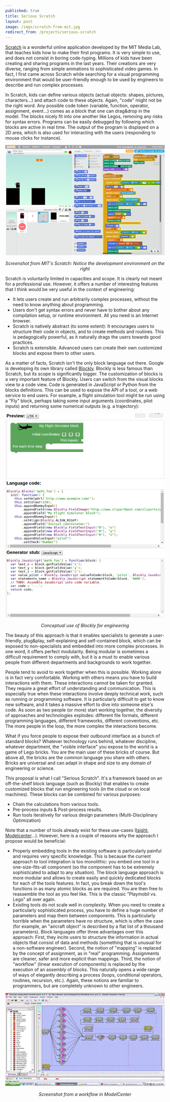 ```yaml
---
published: true
title: Serious Scratch
layout: post
image: /imgs/scratch-from-mit.jpg
redirect_from: /projects/serious-scratch
---
```

[Scratch](https://scratch.mit.edu/) is a wonderful online application developed by the MIT Media Lab, that teaches kids how to make their first programs. It is very simple to use, and does not consist in boring code-typing. Millions of kids have been creating and sharing programs in the last years. Their creations are very diverse, ranging from simple animations to sophisticated video games. In fact, I first came across Scratch while searching for a visual programming environment that would be user-friendly enough to be used by engineers to describe and run complex processes.

In Scratch, kids can define various objects (actual objects: shapes, pictures, characters...) and attach code to these objects. Again, "code" might not be the right word. Any possible code token (variable, function, operator, assignment, event...) comes as a block that one can drag&drop in the model. The blocks nicely fit into one another like Legos, removing any risks for syntax errors. Programs can be easily debugged by following which blocks are active in real time. The output of the program is displayed on a 2D area, which is also used for interacting with the users (responding to mouse clicks for instance).

<div style="text-align:center;">
<img src="/imgs/scratch_screenshot.png" alt="Scratch Program" style="width: auto;max-width: 100%;">
<p><i>Screenshot from MIT's Scratch: Notice the development environment on the right</i></p>
</div>

Scratch is voluntarily limited in capacities and scope. It is clearly not meant for a professional use. However, it offers a number of interesting features that I think would be very useful in the context of engineering:

- It lets users create and run arbitrarily complex processes, without the need to know anything about programming.
- Users don't get syntax errors and never have to bother about any compilation setup, or runtime environment. All you need is an Internet browser.
- Scratch is natively abstract (to some extent): It encourages users to structure their code in objects, and to create methods and routines. This is pedagogically powerful, as it naturally drags the users towards good practices.
- Scratch is extensible. Advanced users can create their own customized blocks and expose them to other users.

As a matter of facts, Scratch isn't the only block language out there. Google is developing its own library called [Blockly](https://developers.google.com/blockly/). Blockly is less famous than Scratch, but its scope is significantly bigger. The customization of blocks is a very important feature of Blockly. Users can switch from the visual blocks view to a code view. Code is generated in JavaScript or Python from the blocks definitions. This can be used to expose the API of a tool, or a web service to end users. For example, a flight simulation tool might be run using a "Fly" block, perhaps taking some input arguments (coordinates, pilot inputs) and returning some numerical outputs (e.g. a trajectory):

<div style="text-align:center;">
<img src="/imgs/blockly_code.png" alt="Blockly workflow" style="width: auto;max-width: 100%;">
<p><i>Conceptual use of Blockly for engineering</i></p>
</div>

The beauty of this approach is that it enables specialists to generate a user-friendly, plug&play, self-explaining and self-contained block, which can be exposed to non-specialists and embedded into more complex processes. In one word, it offers perfect modularity. Being modular is sometimes a difficult requirement to comply with, but it is a must to enable various people from different departments and backgrounds to work together.

People tend to avoid to work together when this is possible. Working alone is in fact very comfortable. Working with others means you have to build interactions with them. These interactions cannot be taken for granted. They require a great effort of understanding and communication. This is especially true when these interactions involve deeply technical work, such as running or programming software. It is particularly difficult to get to know new software, and it takes a massive effort to dive into someone else's code. As soon as two people (or more) start working together, the diversity of approaches and technologies explodes:  different file formats, different programming languages, different frameworks, different conventions, etc. The more people in the loop, the more complex the interactions become.

What if you force people to expose their outbound interface as a bunch of standard blocks? Whatever technology runs behind, whatever discipline, whatever department, the "visible interface" you expose to the world is a game of Lego bricks. You are the main user of these bricks of course. But above all, the bricks are the common language you share with others. Bricks are universal and can adapt in shape and size to any domain of engineering or science.

This proposal is what I call "Serious Scratch". It's a framework based on an off-the-shelf block language (such as Blockly) that enables to create customized blocks that run engineering tools (in the cloud or on local machines). These blocks can be combined for various purposes:

- Chain the calculations from various tools.
- Pre-process inputs & Post-process results.
- Run tools iteratively for various design parameters (Multi-Disciplinary Optimization)

Note that a number of tools already exist for these use-cases ([Isight](http://www.3ds.com/products-services/simulia/products/isight-simulia-execution-engine/), [Modelcenter](http://www.phoenix-int.com/software/phx-modelcenter.php)...). However, here is a couple of reasons why the approach I propose would be beneficial:

- Properly embedding tools in the existing software is particularly painful and requires very specific knowledge. This is because the current approach to tool integration is too monolithic: you embed one tool in a one-size-fits-all component (so the component has to be extremely sophisticated to adapt to any situation). The block language approach is more modular and allows to create easily and quickly dedicated blocks for each of the tools features. In fact, you break down the tool's functions in as many atomic blocks as are required. You are then free to reassemble the tool as you feel like. This is the classic "Playmobil vs. Lego" all over again.
- Existing tools do not scale well in complexity. When you need to create a particularly sophisticated process, you have to define a huge number of parameters and map them between components. This is particularly horrible when the parameters have no structure, which is often the case (for example, an "aircraft object" is described by a flat list of a thousand parameters). Block languages offer three advantages over this approach: First, they incite users to structure the information in actual objects that consist of data and methods (something that is unusual for a non-software engineer). Second, the notion of "mapping" is replaced by the concept of assignment, as in "real" programming. Assignments are cleaner, safer and more explicit than mappings. Third, the notion of "workflow" (linear execution of components) is replaced by the execution of an assembly of blocks. This naturally opens a wide range of ways of elegantly describing a process (loops, conditional operators, routines, recursion, etc.). Again, these notions are familiar to programmers, but are completely unknown to other engineers.

<div style="text-align:center;">
<img src="/imgs/modelcenter.gif" alt="Modelcenter workflow" style="width: auto;max-width: 100%;">
<p><i>Screenshot from a workflow in ModelCenter</i></p>
</div>
